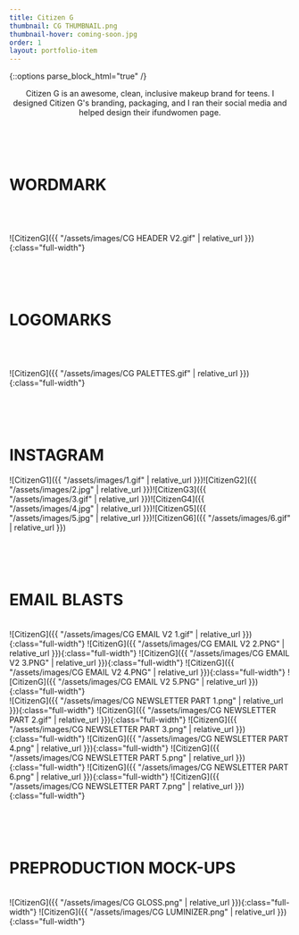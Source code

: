 ```yaml
---
title: Citizen G
thumbnail: CG THUMBNAIL.png
thumbnail-hover: coming-soon.jpg
order: 1
layout: portfolio-item
---
```

{::options parse_block_html="true" /}

<div style="text-align: center;">
<div style="text-align: center; max-width: 500px; margin: 0 auto;">
Citizen G is an awesome, clean, inclusive makeup brand for teens. I designed Citizen G's branding, packaging, and I ran their social media and helped design their ifundwomen page.
</div>
</div>

<br><br><br>
<h1>WORDMARK</h1><br><br><br>
![CitizenG]({{ "/assets/images/CG HEADER V2.gif" | relative_url }}){:class="full-width"}

<br><br><br>
<h1>LOGOMARKS</h1><br><br><br>
![CitizenG]({{ "/assets/images/CG PALETTES.gif" | relative_url }}){:class="full-width"}



<br><br><br>
<h1>INSTAGRAM</h1>
<div class="Citizen-G-container">
![CitizenG1]({{ "/assets/images/1.gif" | relative_url }})![CitizenG2]({{ "/assets/images/2.jpg" | relative_url }})![CitizenG3]({{ "/assets/images/3.gif" | relative_url }})![CitizenG4]({{ "/assets/images/4.jpg" | relative_url }})![CitizenG5]({{ "/assets/images/5.jpg" | relative_url }})![CitizenG6]({{ "/assets/images/6.gif" | relative_url }})
</div>



<br><br><br>

<h1>EMAIL BLASTS</h1><br>

<div class="Citizen-G-container2">
![CitizenG]({{ "/assets/images/CG EMAIL V2 1.gif" | relative_url }}){:class="full-width"}
![CitizenG]({{ "/assets/images/CG EMAIL V2 2.PNG" | relative_url }}){:class="full-width"}
![CitizenG]({{ "/assets/images/CG EMAIL V2 3.PNG" | relative_url }}){:class="full-width"}
![CitizenG]({{ "/assets/images/CG EMAIL V2 4.PNG" | relative_url }}){:class="full-width"}
![CitizenG]({{ "/assets/images/CG EMAIL V2 5.PNG" | relative_url }}){:class="full-width"}
</div>

<div class="Citizen-G-container2">
![CitizenG]({{ "/assets/images/CG NEWSLETTER PART 1.png" | relative_url }}){:class="full-width"}
![CitizenG]({{ "/assets/images/CG NEWSLETTER PART 2.gif" | relative_url }}){:class="full-width"}
![CitizenG]({{ "/assets/images/CG NEWSLETTER PART 3.png" | relative_url }}){:class="full-width"}
![CitizenG]({{ "/assets/images/CG NEWSLETTER PART 4.png" | relative_url }}){:class="full-width"}
![CitizenG]({{ "/assets/images/CG NEWSLETTER PART 5.png" | relative_url }}){:class="full-width"}
![CitizenG]({{ "/assets/images/CG NEWSLETTER PART 6.png" | relative_url }}){:class="full-width"}
![CitizenG]({{ "/assets/images/CG NEWSLETTER PART 7.png" | relative_url }}){:class="full-width"}

</div>

<br><br><br>

<h1>PREPRODUCTION MOCK-UPS</h1><br>

<div class="Citizen-G-container3">
![CitizenG]({{ "/assets/images/CG GLOSS.png" | relative_url }}){:class="full-width"}
![CitizenG]({{ "/assets/images/CG LUMINIZER.png" | relative_url }}){:class="full-width"}

</div>

